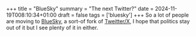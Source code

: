 +++
title = "BlueSky"
summary = "The next Twitter?"
date = 2024-11-19T008:10:34+01:00
draft = false
tags = ['bluesky']
+++
So a lot of people are moving to [BlueSky](https://bsky.app/), a sort-of fork of [Tweitter/X](https://x.com/), I hope that politics stay out of it but I see plenty of it in either.
